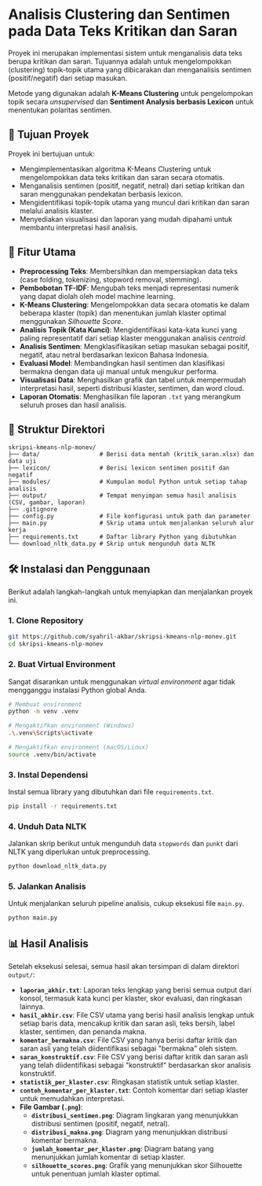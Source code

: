 # Analisis Clustering dan Sentimen pada Data Teks Kritikan dan Saran

Proyek ini merupakan implementasi sistem untuk menganalisis data teks berupa kritikan dan saran. Tujuannya adalah untuk mengelompokkan (clustering) topik-topik utama yang dibicarakan dan menganalisis sentimen (positif/negatif) dari setiap masukan.

Metode yang digunakan adalah **K-Means Clustering** untuk pengelompokan topik secara *unsupervised* dan **Sentiment Analysis berbasis Lexicon** untuk menentukan polaritas sentimen.

## 🎯 Tujuan Proyek

Proyek ini bertujuan untuk:
- Mengimplementasikan algoritma K-Means Clustering untuk mengelompokkan data teks kritikan dan saran secara otomatis.
- Menganalisis sentimen (positif, negatif, netral) dari setiap kritikan dan saran menggunakan pendekatan berbasis lexicon.
- Mengidentifikasi topik-topik utama yang muncul dari kritikan dan saran melalui analisis klaster.
- Menyediakan visualisasi dan laporan yang mudah dipahami untuk membantu interpretasi hasil analisis.

## 🚀 Fitur Utama

- **Preprocessing Teks**: Membersihkan dan mempersiapkan data teks (case folding, tokenizing, stopword removal, stemming).
- **Pembobotan TF-IDF**: Mengubah teks menjadi representasi numerik yang dapat diolah oleh model machine learning.
- **K-Means Clustering**: Mengelompokkan data secara otomatis ke dalam beberapa klaster (topik) dan menentukan jumlah klaster optimal menggunakan *Silhouette Score*.
- **Analisis Topik (Kata Kunci)**: Mengidentifikasi kata-kata kunci yang paling representatif dari setiap klaster menggunakan analisis *centroid*.
- **Analisis Sentimen**: Mengklasifikasikan setiap masukan sebagai positif, negatif, atau netral berdasarkan lexicon Bahasa Indonesia.
- **Evaluasi Model**: Membandingkan hasil sentimen dan klasifikasi bermakna dengan data uji manual untuk mengukur performa.
- **Visualisasi Data**: Menghasilkan grafik dan tabel untuk mempermudah interpretasi hasil, seperti distribusi klaster, sentimen, dan word cloud.
- **Laporan Otomatis**: Menghasilkan file laporan `.txt` yang merangkum seluruh proses dan hasil analisis.

## 📂 Struktur Direktori

```
skripsi-kmeans-nlp-monev/
├── data/                 # Berisi data mentah (kritik_saran.xlsx) dan data uji
├── lexicon/              # Berisi lexicon sentimen positif dan negatif
├── modules/              # Kumpulan modul Python untuk setiap tahap analisis
├── output/               # Tempat menyimpan semua hasil analisis (CSV, gambar, laporan)
├── .gitignore
├── config.py             # File konfigurasi untuk path dan parameter
├── main.py               # Skrip utama untuk menjalankan seluruh alur kerja
├── requirements.txt      # Daftar library Python yang dibutuhkan
└── download_nltk_data.py # Skrip untuk mengunduh data NLTK
```

## 🛠️ Instalasi dan Penggunaan

Berikut adalah langkah-langkah untuk menyiapkan dan menjalankan proyek ini.

### 1. Clone Repository

```bash
git https://github.com/syahril-akbar/skripsi-kmeans-nlp-monev.git
cd skripsi-kmeans-nlp-monev
```

### 2. Buat Virtual Environment

Sangat disarankan untuk menggunakan *virtual environment* agar tidak mengganggu instalasi Python global Anda.

```bash
# Membuat environment
python -m venv .venv

# Mengaktifkan environment (Windows)
.\.venv\Scripts\activate

# Mengaktifkan environment (macOS/Linux)
source .venv/bin/activate
```

### 3. Instal Dependensi

Instal semua library yang dibutuhkan dari file `requirements.txt`.

```bash
pip install -r requirements.txt
```

### 4. Unduh Data NLTK

Jalankan skrip berikut untuk mengunduh data `stopwords` dan `punkt` dari NLTK yang diperlukan untuk preprocessing.

```bash
python download_nltk_data.py
```

### 5. Jalankan Analisis

Untuk menjalankan seluruh pipeline analisis, cukup eksekusi file `main.py`.

```bash
python main.py
```

## 📊 Hasil Analisis

Setelah eksekusi selesai, semua hasil akan tersimpan di dalam direktori `output/`:

- **`laporan_akhir.txt`**: Laporan teks lengkap yang berisi semua output dari konsol, termasuk kata kunci per klaster, skor evaluasi, dan ringkasan lainnya.
- **`hasil_akhir.csv`**: File CSV utama yang berisi hasil analisis lengkap untuk setiap baris data, mencakup kritik dan saran asli, teks bersih, label klaster, sentimen, dan penanda makna.
- **`komentar_bermakna.csv`**: File CSV yang hanya berisi daftar kritik dan saran asli yang telah diidentifikasi sebagai "bermakna" oleh sistem.
- **`saran_konstruktif.csv`**: File CSV yang berisi daftar kritik dan saran asli yang telah diidentifikasi sebagai "konstruktif" berdasarkan skor analisis konstruktif.
- **`statistik_per_klaster.csv`**: Ringkasan statistik untuk setiap klaster.
- **`contoh_komentar_per_klaster.txt`**: Contoh komentar dari setiap klaster untuk memudahkan interpretasi.
- **File Gambar (`.png`)**:
    - **`distribusi_sentimen.png`**: Diagram lingkaran yang menunjukkan distribusi sentimen (positif, negatif, netral).
    - **`distribusi_makna.png`**: Diagram yang menunjukkan distribusi komentar bermakna.
    - **`jumlah_komentar_per_klaster.png`**: Diagram batang yang menunjukkan jumlah komentar di setiap klaster.
    - **`silhouette_scores.png`**: Grafik yang menunjukkan skor Silhouette untuk penentuan jumlah klaster optimal.
